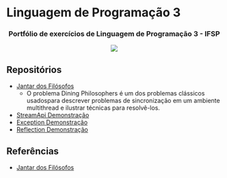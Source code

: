 # Linguagem de Programação 3

<h3 align="center">
Portfólio de exercícios de Linguagem de Programação 3 - IFSP
</h3>

<p align="center">
  <img src="https://media3.giphy.com/media/pbKm7MzxYIdIA/giphy.gif?cid=790b7611c481aa40592f00514b93936e56f744701fb2f716&rid=giphy.gif&ct=g"/>
<p>
  
## Repositórios
* [Jantar dos Filósofos](https://github.com/luluopa/LP3A5-atividades/tree/main/Jantar%20dos%20Filosofos/src/main/java/br/com/lp3a5/ifsp)
    * O problema Dining Philosophers é um dos problemas clássicos usados ​​para descrever problemas de sincronização em um ambiente multithread e ilustrar técnicas para resolvê-los.
* [StreamApi Demonstração](https://github.com/luluopa/LP3A5-atividades/tree/main/StreamApi%20Demonstracao/src/main/java/br/com/lp3a5/ifsp) 
* [Exception Demonstração](https://github.com/luluopa/LP3A5-atividades/tree/main/Exception%20Demonstracao/src/main/java/br/com/lp3a5/ifsp) 
* [Reflection Demonstração](https://github.com/luluopa/LP3A5-atividades/tree/main/Reflection%20Demonstracao/src/main/java/br/com/lp3a5/ifsp) 
 
## Referências
* [Jantar dos Filósofos](https://www.baeldung.com/java-dining-philoshophers#:~:text=The%20Dining%20Philosophers%20problem%20is,computers%20accessing%20tape%20drive%20peripherals.)
